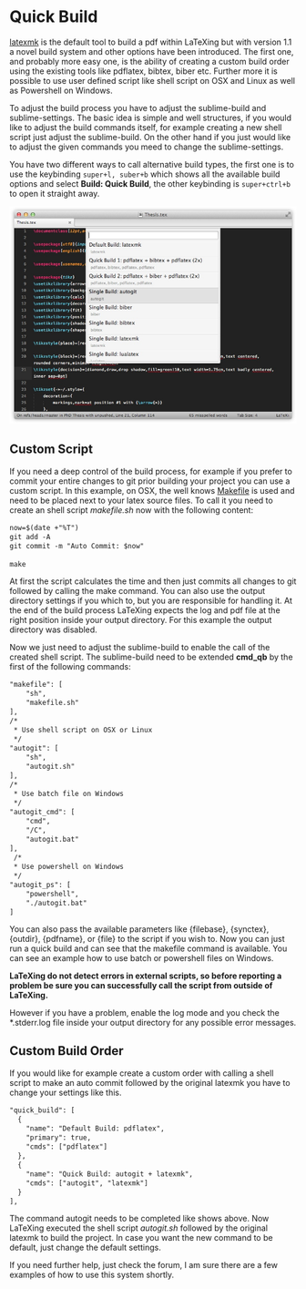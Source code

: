 # Quick Build

[latexmk][latexmk] is the default tool to build a pdf within LaTeXing but with
version 1.1 a novel build system and other options have been introduced. The
first one, and probably more easy one, is the ability of creating a custom
build order using the existing tools like pdflatex, bibtex, biber etc. Further
more it is possible to use user defined script like shell script on OSX and
Linux as well as Powershell on Windows.

To adjust the build process you have to adjust the sublime-build and
sublime-settings. The basic idea is simple and well structures, if you would
like to adjust the build commands itself, for example creating a new shell
script just adjust the sublime-build. On the other hand if you just would like
to adjust the given commands you meed to change the sublime-settings.

You have two different ways to call alternative build types, the first one is
to use the keybinding `super+l, suber+b` which shows all the available build
options and select **Build: Quick Build**, the other keybinding is
`super+ctrl+b` to open it straight away.

![](images/quick_build.jpg)

## Custom Script

If you need a deep control of the build process, for example if you prefer to
commit your entire changes to git prior building your project you can use a
custom script. In this example, on OSX, the well knows [Makefile][makefile] is
used and need to be placed next to your latex source files. To call it you
need to create an shell script *makefile.sh* now with the following content:

    now=$(date +"%T")
    git add -A
    git commit -m "Auto Commit: $now"

    make

At first the script calculates the time and then just commits all changes to
git followed by calling the make command. You can also use the output
directory settings if you which to, but you are responsible for handling it.
At the end of the build process LaTeXing expects the log and pdf file at the
right position inside your output directory. For this example the output
directory was disabled.

Now we just need to adjust the sublime-build to enable the call of the created
shell script. The sublime-build need to be extended **cmd_qb** by the first of the
following commands:

    "makefile": [
        "sh",
        "makefile.sh"
    ],
    /*
     * Use shell script on OSX or Linux
     */
    "autogit": [
        "sh",
        "autogit.sh"
    ],
    /*
     * Use batch file on Windows
     */
    "autogit_cmd": [
        "cmd",
        "/C",
        "autogit.bat"
    ],
     /*
     * Use powershell on Windows
     */
    "autogit_ps": [
        "powershell",
        "./autogit.bat"
    ]

You can also pass the available parameters like \{filebase\}, \{synctex\},
\{outdir\}, \{pdfname\}, or \{file\} to the script if you wish to. Now you can
just run a quick build and can see that the makefile command is available. You
can see an example how to use batch or powershell files on Windows.

**LaTeXing do not detect errors in external scripts, so before reporting a
problem be sure you can successfully call the script from outside of
LaTeXing.** 

However if you have a problem, enable the log mode and you check
the *.stderr.log file inside your output directory for any possible error
messages.

## Custom Build Order

If you would like for example create a custom order with calling a shell
script to make an auto commit followed by the original latexmk you have to
change your settings like this.

    "quick_build": [
      {
        "name": "Default Build: pdflatex",
        "primary": true,
        "cmds": ["pdflatex"]
      },
      {
        "name": "Quick Build: autogit + latexmk",
        "cmds": ["autogit", "latexmk"]
      }
    ],

The command autogit needs to be completed like shows above. Now LaTeXing
executed the shell script *autogit.sh* followed by the original latexmk to
build the project. In case you want the new command to be default, just change
the default settings.

If you need further help, just check the forum, I am sure there are a few
examples of how to use this system shortly.

[latexmk]: http://www.ctan.org/pkg/latexmk
[makefile]: https://code.google.com/p/latex-makefile/
